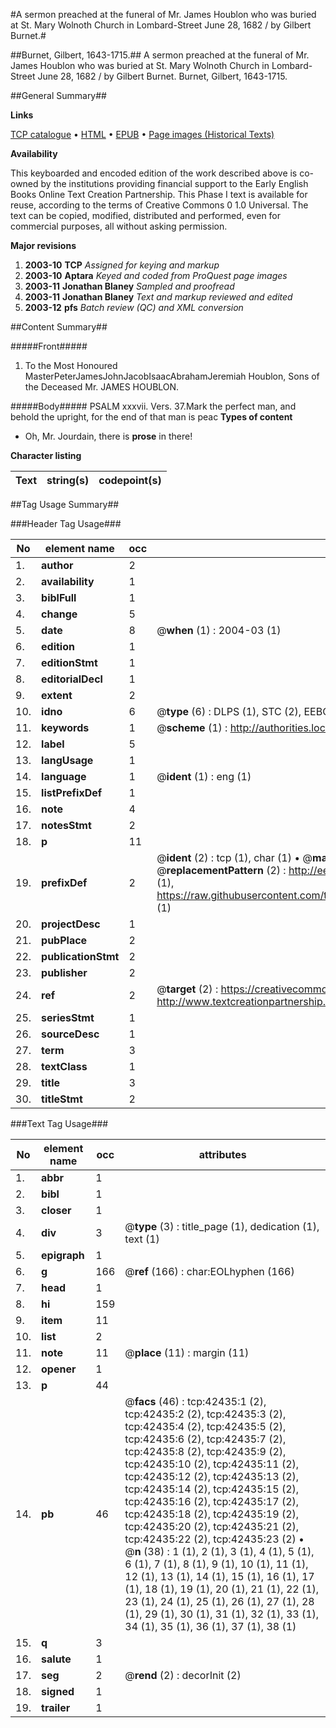 #A sermon preached at the funeral of Mr. James Houblon who was buried at St. Mary Wolnoth Church in Lombard-Street June 28, 1682 / by Gilbert Burnet.#

##Burnet, Gilbert, 1643-1715.##
A sermon preached at the funeral of Mr. James Houblon who was buried at St. Mary Wolnoth Church in Lombard-Street June 28, 1682 / by Gilbert Burnet.
Burnet, Gilbert, 1643-1715.

##General Summary##

**Links**

[TCP catalogue](http://www.ota.ox.ac.uk/tcp/)  • 
[HTML](http://tei.it.ox.ac.uk/tcp/Texts-HTML/free/A30/A30422.html)  • 
[EPUB](http://tei.it.ox.ac.uk/tcp/Texts-EPUB/free/A30/A30422.epub) • 
[Page images (Historical Texts)](https://data.historicaltexts.jisc.ac.uk/view?pubId=eebo-09097963e&pageId=eebo-09097963e-42435-1)

**Availability**

This keyboarded and encoded edition of the
	       work described above is co-owned by the institutions
	       providing financial support to the Early English Books
	       Online Text Creation Partnership. This Phase I text is
	       available for reuse, according to the terms of Creative
	       Commons 0 1.0 Universal. The text can be copied,
	       modified, distributed and performed, even for
	       commercial purposes, all without asking permission.

**Major revisions**

1. __2003-10__ __TCP__ *Assigned for keying and markup*
1. __2003-10__ __Aptara__ *Keyed and coded from ProQuest page images*
1. __2003-11__ __Jonathan Blaney__ *Sampled and proofread*
1. __2003-11__ __Jonathan Blaney__ *Text and markup reviewed and edited*
1. __2003-12__ __pfs__ *Batch review (QC) and XML conversion*

##Content Summary##

#####Front#####

1. To the Most Honoured
MasterPeterJamesJohnJacobIsaacAbrahamJeremiah
Houblon,
Sons of the Deceased Mr. JAMES HOUBLON.

#####Body#####
PSALM xxxvii. Vers. 37.Mark the perfect man, and behold the
upright, for the end of that man is
peac
**Types of content**

  * Oh, Mr. Jourdain, there is **prose** in there!

**Character listing**


|Text|string(s)|codepoint(s)|
|---|---|---|

##Tag Usage Summary##

###Header Tag Usage###

|No|element name|occ|attributes|
|---|---|---|---|
|1.|__author__|2||
|2.|__availability__|1||
|3.|__biblFull__|1||
|4.|__change__|5||
|5.|__date__|8| @__when__ (1) : 2004-03 (1)|
|6.|__edition__|1||
|7.|__editionStmt__|1||
|8.|__editorialDecl__|1||
|9.|__extent__|2||
|10.|__idno__|6| @__type__ (6) : DLPS (1), STC (2), EEBO-CITATION (1), OCLC (1), VID (1)|
|11.|__keywords__|1| @__scheme__ (1) : http://authorities.loc.gov/ (1)|
|12.|__label__|5||
|13.|__langUsage__|1||
|14.|__language__|1| @__ident__ (1) : eng (1)|
|15.|__listPrefixDef__|1||
|16.|__note__|4||
|17.|__notesStmt__|2||
|18.|__p__|11||
|19.|__prefixDef__|2| @__ident__ (2) : tcp (1), char (1)  •  @__matchPattern__ (2) : ([0-9\-]+):([0-9IVX]+) (1), (.+) (1)  •  @__replacementPattern__ (2) : http://eebo.chadwyck.com/downloadtiff?vid=$1&page=$2 (1), https://raw.githubusercontent.com/textcreationpartnership/Texts/master/tcpchars.xml#$1 (1)|
|20.|__projectDesc__|1||
|21.|__pubPlace__|2||
|22.|__publicationStmt__|2||
|23.|__publisher__|2||
|24.|__ref__|2| @__target__ (2) : https://creativecommons.org/publicdomain/zero/1.0/ (1), http://www.textcreationpartnership.org/docs/. (1)|
|25.|__seriesStmt__|1||
|26.|__sourceDesc__|1||
|27.|__term__|3||
|28.|__textClass__|1||
|29.|__title__|3||
|30.|__titleStmt__|2||


###Text Tag Usage###

|No|element name|occ|attributes|
|---|---|---|---|
|1.|__abbr__|1||
|2.|__bibl__|1||
|3.|__closer__|1||
|4.|__div__|3| @__type__ (3) : title_page (1), dedication (1), text (1)|
|5.|__epigraph__|1||
|6.|__g__|166| @__ref__ (166) : char:EOLhyphen (166)|
|7.|__head__|1||
|8.|__hi__|159||
|9.|__item__|11||
|10.|__list__|2||
|11.|__note__|11| @__place__ (11) : margin (11)|
|12.|__opener__|1||
|13.|__p__|44||
|14.|__pb__|46| @__facs__ (46) : tcp:42435:1 (2), tcp:42435:2 (2), tcp:42435:3 (2), tcp:42435:4 (2), tcp:42435:5 (2), tcp:42435:6 (2), tcp:42435:7 (2), tcp:42435:8 (2), tcp:42435:9 (2), tcp:42435:10 (2), tcp:42435:11 (2), tcp:42435:12 (2), tcp:42435:13 (2), tcp:42435:14 (2), tcp:42435:15 (2), tcp:42435:16 (2), tcp:42435:17 (2), tcp:42435:18 (2), tcp:42435:19 (2), tcp:42435:20 (2), tcp:42435:21 (2), tcp:42435:22 (2), tcp:42435:23 (2)  •  @__n__ (38) : 1 (1), 2 (1), 3 (1), 4 (1), 5 (1), 6 (1), 7 (1), 8 (1), 9 (1), 10 (1), 11 (1), 12 (1), 13 (1), 14 (1), 15 (1), 16 (1), 17 (1), 18 (1), 19 (1), 20 (1), 21 (1), 22 (1), 23 (1), 24 (1), 25 (1), 26 (1), 27 (1), 28 (1), 29 (1), 30 (1), 31 (1), 32 (1), 33 (1), 34 (1), 35 (1), 36 (1), 37 (1), 38 (1)|
|15.|__q__|3||
|16.|__salute__|1||
|17.|__seg__|2| @__rend__ (2) : decorInit (2)|
|18.|__signed__|1||
|19.|__trailer__|1||
